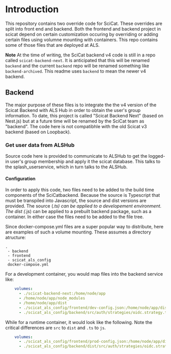 # Introduction
This repository contains two override code for SciCat. These overrides are split into front end and backend. Both the frontend and backend project in scicat depend on certain customization occuring by overriding or adding certain files using volumne mounting with containers. This repo contains some of those files that are deployed at ALS. 

**Note**
At the time of writing, the SciCat backend v4 code is still in a repo called `scicat-backend-next`. It is anticipated that this will be renamed `backend` and the current `backend` repo will be renamed something like `backend-archived`. This readme uses `backend` to mean the newer v4 backend.

## Backend
The major purpose of these files is to integrate the the v4 version of the Scicat Backend with ALS Hub in order to obtain the user's group information. To date, this project is called "Scicat Backend Next" (based on Nest.js) but at a future time will be renamed by the SciCat team as "backend". The code here is not compatibhle with the old Scicat v3 backend (based on Loopback).

### Get user data from ALSHub 
Source code here is provided to communicate to ALSHub to get the logged-in user's group membership and apply it the scicat database. This talks to the splash_userservice, which in turn talks to the ALSHub.

#### Configuration
In order to apply this code, two files need to be added to the build time components of the SciCatbackend. Because the source is Typescript that must be transpiled into Javascript, the source and dist versions are provided. The source (*.ts) can be applied to a developement environment. The dist (*.js) can be applied to a prebuilt backend package, such as a container. In either case the files need to be added to the file tree.

Since docker-compose.yml files are a super popular way to distribute, here are examples of such a volume mounting. These assumes a directory atructure:

```
.
 - backend
 - frontend
 - scicat_als_config
 docker-compose.yml
```

For a development container, you would map files into the backend service like:

```yaml
    volumes:
      - ./scicat-backend-next:/home/node/app
      - /home/node/app/node_modules
      - /home/node/app/dist
      - ./scicat_als_config/frontend/dev-config.json:/home/node/app/dist/src/config/frontend.config.json
      - ./scicat_als_config/backend/src/auth/strategies/oidc.strategy.ts:/home/node/app/src/auth/strategies/oidc.strategy.ts
```

While for a runtime container, it would look like the following. Note the critical differences are `src` to `dist` and `.ts` to `js`.

```yaml
    volumes:
      - ./scicat_als_config/frontend/prod-config.json:/home/node/app/dist/src/config/frontend.config.json
      - ./scicat_als_config/backend/dist/src/auth/strategies/oidc.strategy.js:/home/node/app/dist/src/auth/strategies/oidc.strategy.js
```